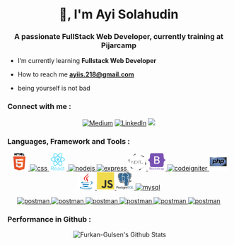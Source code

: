 <h1 align="center"> 👋, I'm Ayi Solahudin</h1>
<h3 align="center"> A passionate FullStack Web Developer, currently training at Pijarcamp</h3>

- I’m currently learning **Fullstack Web Developer**

-  How to reach me **ayiis.218@gmail.com**

-  being yourself is not bad

<h3 align="left">Connect with me :</h3>
<p align="center">
  <a href="#"><img alt="Medium" title="Medium" height="35px" src="https://pic.onlinewebfonts.com/svg/img_424230.png"/></a>
  <a href="https://www.linkedin.com/in/ayi-solahudin/"><img alt="LinkedIn" height="35px" title="LinkedIn" src="https://cdn-icons-png.flaticon.com/128/174/174857.png"/></a>
  <a href="https://www.instagram.com/ayi.shallahudin/"><img height="35px" src="https://cdn-icons-png.flaticon.com/128/174/174855.png"/></a>
</p>

<h3 align="left">Languages, Framework and Tools :</h3>
<p align="center">
  <a href="https://www.w3.org/html/" target="_blank" rel="noreferrer"> <img src="https://raw.githubusercontent.com/devicons/devicon/master/icons/html5/html5-original-wordmark.svg" alt="html5" width="40" height="40"/> </a>
  <a href="https://www.w3.org/css/" target="_blank" rel="noreferrer"> <img src="https://cdn-icons-png.flaticon.com/128/5968/5968242.png" alt="css" width="40" height="40"/> </a>
  <a href="https://reactjs.org/" target="_blank" rel="noreferrer"> <img src="https://raw.githubusercontent.com/devicons/devicon/master/icons/react/react-original-wordmark.svg" alt="react" width="40" height="40"/> </a>
  <a href="https://nodejs.org" target="_blank" rel="noreferrer"> <img src="https://cdn.iconscout.com/icon/free/png-256/node-js-1174925.png" alt="nodejs" width="40" height="40"/> </a> 
  <a href="https://expressjs.com" target="_blank" rel="noreferrer"> <img src="https://www.mementotech.in/assets/images/icons/express.png" alt="express" width="40" height="40"/> </a>
  <a href="https://nextjs.org/" target="_blank" rel="noreferrer"> <img src="https://raw.githubusercontent.com/Rohan-Shakya/Rohan-Shakya/master/images/next_logo.png" alt="nextjs" width="40" height="40"/> </a>
  <a href="https://getbootstrap.com" target="_blank" rel="noreferrer"> <img src="https://raw.githubusercontent.com/devicons/devicon/master/icons/bootstrap/bootstrap-plain-wordmark.svg" alt="bootstrap" width="40" height="40"/> </a>
  <a href="https://codeigniter.com" target="_blank" rel="noreferrer"> <img src="https://cdn.worldvectorlogo.com/logos/codeigniter.svg" alt="codeigniter" width="40" height="40"/> </a>
  <a href="https://www.php.net" target="_blank" rel="noreferrer"> <img src="https://raw.githubusercontent.com/devicons/devicon/master/icons/php/php-original.svg" alt="php" width="40" height="40"/> </a> 
  <a href="https://www.java.com" target="_blank" rel="noreferrer"> <img src="https://raw.githubusercontent.com/devicons/devicon/master/icons/java/java-original.svg" alt="java" width="40" height="40"/> </a>
  <a href="https://developer.mozilla.org/en-US/docs/Web/JavaScript" target="_blank" rel="noreferrer"> <img src="https://raw.githubusercontent.com/devicons/devicon/master/icons/javascript/javascript-original.svg" alt="javascript" width="40" height="40"/> </a>
  <a href="https://www.postgresql.org" target="_blank" rel="noreferrer"> <img src="https://raw.githubusercontent.com/devicons/devicon/master/icons/postgresql/postgresql-original-wordmark.svg" alt="postgresql" width="40" height="40"/> </a> 
  <a href="https://www.mysql.com/" target="_blank" rel="noreferrer"> <img src="https://e7.pngegg.com/pngimages/747/798/png-clipart-mysql-mysql.png" alt="mysql" width="40" height="40"/> </a>
<p align="center"> 
  <a href="#" target="_blank" rel="noreferrer"> <img src="https://seeklogo.com/images/V/visual-studio-code-logo-284BC24C39-seeklogo.com.png" alt="postman" width="40" height="40"/> </a>
  <a href="#" target="_blank" rel="noreferrer"> <img src="https://cdn.worldvectorlogo.com/logos/sublime-text.svg" alt="postman" width="40" height="40"/> </a>
  <a href="#" target="_blank" rel="noreferrer"> <img src="https://cdn.worldvectorlogo.com/logos/atom-4.svg" alt="postman" width="40" height="40"/> </a>
  <a href="#" target="_blank" rel="noreferrer"> <img src="https://cdn.worldvectorlogo.com/logos/xampp.svg" alt="postman" width="40" height="40"/> </a>
  <a href="#" target="_blank" rel="noreferrer"> <img src="https://cdn.worldvectorlogo.com/logos/netbeans.svg" alt="postman" width="40" height="40"/> </a>
  <a href="https://postman.com" target="_blank" rel="noreferrer"> <img src="https://www.vectorlogo.zone/logos/getpostman/getpostman-icon.svg" alt="postman" width="40" height="40"/> </a>
  
   
</p> 
<!-- <p><img align="left" src="https://github-readme-stats.vercel.app/api/top-langs?username=ayiis218&show_icons=true&locale=en&layout=compact" alt="ayiis218" /></p> -->

<h3 align="left">Performance in Github :</h3>
<p align="center">&nbsp;<img alt="Furkan-Gulsen's Github Stats" src="https://github-readme-stats.vercel.app/api?username=ayiis218&count_private=true&theme=react&hide_border=true&bg_color=1F222E&title_color=F85D7F&icon_color=F8D866" height="192px"/>
</p>
